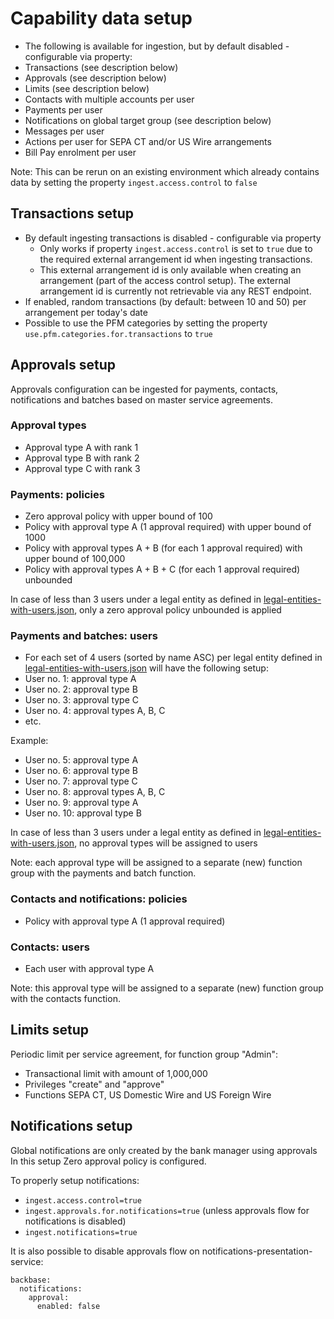 # Capability data setup
- The following is available for ingestion, but by default disabled - configurable via property:
- Transactions (see description below)
- Approvals (see description below)
- Limits (see description below)
- Contacts with multiple accounts per user
- Payments per user
- Notifications on global target group (see description below)
- Messages per user
- Actions per user for SEPA CT and/or US Wire arrangements
- Bill Pay enrolment per user

Note: This can be rerun on an existing environment which already contains data by setting the property `ingest.access.control` to `false`

## Transactions setup
- By default ingesting transactions is disabled - configurable via property
    - Only works if property `ingest.access.control` is set to `true` due to the required external arrangement id when ingesting transactions.
    - This external arrangement id is only available when creating an arrangement (part of the access control setup). The external arrangement id is currently not retrievable via any REST endpoint.
- If enabled, random transactions (by default: between 10 and 50) per arrangement per today's date
- Possible to use the PFM categories by setting the property `use.pfm.categories.for.transactions` to `true`

## Approvals setup
Approvals configuration can be ingested for payments, contacts, notifications and batches based on master service agreements.

### Approval types
- Approval type A with rank 1
- Approval type B with rank 2
- Approval type C with rank 3

### Payments: policies
- Zero approval policy with upper bound of 100
- Policy with approval type A (1 approval required) with upper bound of 1000
- Policy with approval types A + B (for each 1 approval required) with upper bound of 100,000
- Policy with approval types A + B + C (for each 1 approval required) unbounded

In case of less than 3 users under a legal entity as defined in [legal-entities-with-users.json](../src/main/resources/data/legal-entities-with-users.json), only a zero approval policy unbounded is applied

### Payments and batches: users
- For each set of 4 users (sorted by name ASC) per legal entity defined in [legal-entities-with-users.json](../src/main/resources/data/legal-entities-with-users.json) will have the following setup:
- User no. 1: approval type A
- User no. 2: approval type B
- User no. 3: approval type C
- User no. 4: approval types A, B, C
- etc.

Example:
- User no. 5: approval type A
- User no. 6: approval type B
- User no. 7: approval type C
- User no. 8: approval types A, B, C
- User no. 9: approval type A
- User no. 10: approval type B

In case of less than 3 users under a legal entity as defined in [legal-entities-with-users.json](../src/main/resources/data/legal-entities-with-users.json), no approval types will be assigned to users

Note: each approval type will be assigned to a separate (new) function group with the payments and batch function.

### Contacts and notifications: policies
- Policy with approval type A (1 approval required)

### Contacts: users
- Each user with approval type A

Note: this approval type will be assigned to a separate (new) function group with the contacts function.

## Limits setup
Periodic limit per service agreement, for function group "Admin":

- Transactional limit with amount of 1,000,000
- Privileges "create" and "approve"
- Functions SEPA CT, US Domestic Wire and US Foreign Wire

## Notifications setup
Global notifications are only created by the bank manager using approvals
In this setup Zero approval policy is configured.

To properly setup notifications: 
- ```ingest.access.control=true```
- ```ingest.approvals.for.notifications=true``` (unless approvals flow for notifications is disabled)
- ```ingest.notifications=true```

It is also possible to disable approvals flow on notifications-presentation-service:
```
backbase:
  notifications:
    approval:
      enabled: false
```
